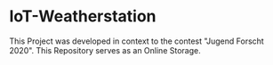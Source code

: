 # IoT-Weatherstation

This Project was developed in context to the contest "Jugend Forscht 2020".
This Repository serves as an Online Storage.
